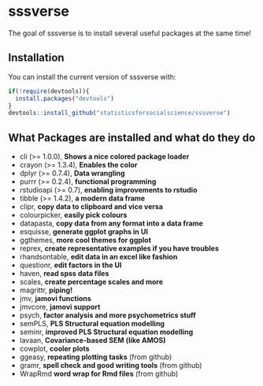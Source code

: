 
<!-- README.md is generated from README.Rmd. Please edit that file -->

# sssverse

The goal of sssverse is to install several useful packages at the same
time\!

## Installation

You can install the current version of sssverse with:

``` r
if(!require(devtools)){
  install.packages("devtools")
}
devtools::install_github("statisticsforsocialscience/sssverse")
```

## What Packages are installed and what do they do

  - cli (\>= 1.0.0), **Shows a nice colored package loader**
  - crayon (\>= 1.3.4), **Enables the color**
  - dplyr (\>= 0.7.4), **Data wrangling**
  - purrr (\>= 0.2.4), **functional programming**
  - rstudioapi (\>= 0.7), **enabling improvements to rstudio**
  - tibble (\>= 1.4.2), **a modern data frame**
  - clipr, **copy data to clipboard and vice versa**
  - colourpicker, **easily pick colours**
  - datapasta, **copy data from any format into a data frame**
  - esquisse, **generate ggplot graphs in UI**
  - ggthemes, **more cool themes for ggplot**
  - reprex, **create representative examples if you have troubles**
  - rhandsontable, **edit data in an excel like fashion**
  - questionr, **edit factors in the UI**
  - haven, **read spss data files**
  - scales, **create percentage scales and more**
  - magrittr, **piping\!**
  - jmv, **jamovi functions**
  - jmvcore, **jamovi support**
  - psych, **factor analysis and more psychometrics stuff**
  - semPLS, **PLS Structural equation modelling**
  - seminr, **improved PLS Structural equation modelling**
  - lavaan, **Covariance-based SEM (like AMOS)**
  - cowplot, **cooler plots**
  - ggeasy, **repeating plotting tasks** (from github)
  - gramr, **spell check and good writing tools** (from github)
  - WrapRmd **word wrap for Rmd files** (from github)
